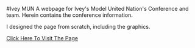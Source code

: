 #Ivey MUN
A webpage for Ivey's Model United Nation's Conference and team. Herein contains the conference information.

I designed the page from scratch, including the graphics.

[Click Here To Visit The Page](http://iveymun.com "Ivey MUN Website")